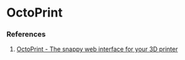 # OctoPrint



### References
1. [OctoPrint - The snappy web interface for your 3D printer](https://octoprint.org/)
